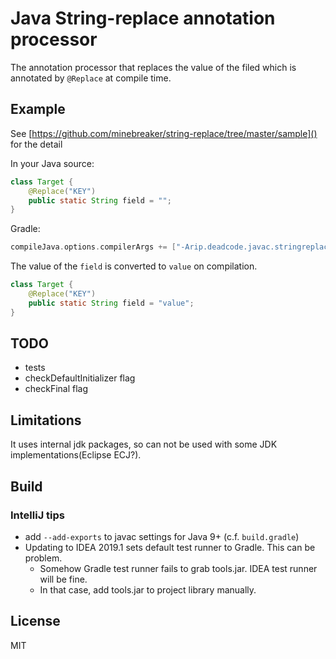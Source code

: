 # Java String-replace annotation processor

The annotation processor that replaces the value of the filed which is annotated by `@Replace` at compile time.


## Example

See [https://github.com/minebreaker/string-replace/tree/master/sample]() for the detail

In your Java source:

```java
class Target {
    @Replace("KEY")
    public static String field = "";
}
```

Gradle:

```gradle
compileJava.options.compilerArgs += ["-Arip.deadcode.javac.stringreplace.properties=key=value"]
```

The value of the `field` is converted to `value` on compilation.

```java
class Target {
    @Replace("KEY")
    public static String field = "value";
}
```


## TODO

* tests
* checkDefaultInitializer flag
* checkFinal flag


## Limitations

It uses internal jdk packages, so can not be used with some JDK implementations(Eclipse ECJ?).


## Build

### IntelliJ tips

* add `--add-exports` to javac settings for Java 9+ (c.f. `build.gradle`)
* Updating to IDEA 2019.1 sets default test runner to Gradle. This can be problem.
    * Somehow Gradle test runner fails to grab tools.jar. IDEA test runner will be fine.
    * In that case, add tools.jar to project library manually.


## License

MIT
